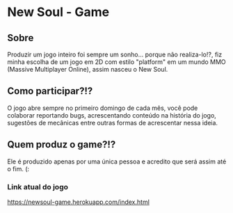# New Soul - Game

## Sobre
Produzir um jogo inteiro foi sempre um sonho... porque não realiza-lo!?, fiz minha escolha de um jogo em 2D com estilo "platform" em um mundo MMO (Massive Multiplayer Online), assim nasceu o New Soul.

## Como participar?!?

O jogo abre sempre no primeiro domingo de cada mês, você pode colaborar reportando bugs, acrescentando conteúdo na história do jogo, sugestões de mecânicas entre outras formas de acrescentar nessa ideia.

## Quem produz o game?!?

Ele é produzido apenas por uma única pessoa e acredito que será assim até o fim. (:

### Link atual do jogo

https://newsoul-game.herokuapp.com/index.html
